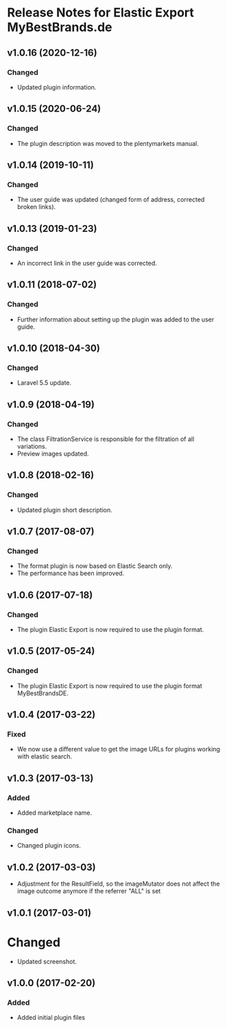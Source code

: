 # Release Notes for Elastic Export MyBestBrands.de

## v1.0.16 (2020-12-16)
### Changed
- Updated plugin information.

## v1.0.15 (2020-06-24)
### Changed
- The plugin description was moved to the plentymarkets manual.

## v1.0.14 (2019-10-11)

### Changed
- The user guide was updated (changed form of address, corrected broken links).

## v1.0.13 (2019-01-23)

### Changed
- An incorrect link in the user guide was corrected.

## v1.0.11 (2018-07-02)

### Changed
- Further information about setting up the plugin was added to the user guide.

## v1.0.10 (2018-04-30)

### Changed
- Laravel 5.5 update.

## v1.0.9 (2018-04-19)

### Changed
- The class FiltrationService is responsible for the filtration of all variations.
- Preview images updated.

## v1.0.8 (2018-02-16)

### Changed
- Updated plugin short description.

## v1.0.7 (2017-08-07)  

### Changed 
- The format plugin is now based on Elastic Search only.
- The performance has been improved.

## v1.0.6 (2017-07-18)  

### Changed 
- The plugin Elastic Export is now required to use the plugin format.

## v1.0.5 (2017-05-24)

### Changed
- The plugin Elastic Export is now required to use the plugin format MyBestBrandsDE.

## v1.0.4 (2017-03-22)

### Fixed
- We now use a different value to get the image URLs for plugins working with elastic search.

## v1.0.3 (2017-03-13)

### Added
- Added marketplace name.

### Changed
- Changed plugin icons.

## v1.0.2 (2017-03-03)
- Adjustment for the ResultField, so the imageMutator does not affect the image outcome anymore if the referrer "ALL" is set

## v1.0.1 (2017-03-01)

# Changed
- Updated screenshot.

## v1.0.0 (2017-02-20)

### Added
- Added initial plugin files
